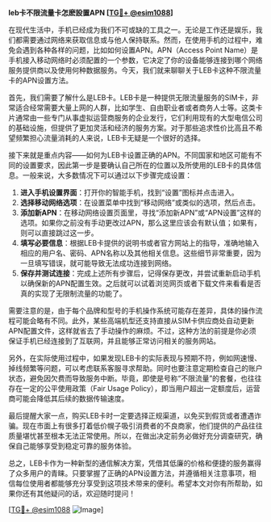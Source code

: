 **leb卡不限流量卡怎麽設置APN [[TG💪+ @esim1088](https://t.me/s/esim1088)]**

在现代生活中，手机已经成为我们不可或缺的工具之一。无论是工作还是娱乐，我们都需要通过网络来获取信息或与他人保持联系。然而，在使用手机的过程中，难免会遇到各种各样的问题，比如如何设置APN。APN（Access Point Name）是手机接入移动网络时必须配置的一个参数，它决定了你的设备能够连接到哪个网络服务提供商以及使用何种数据服务。今天，我们就来聊聊关于LEB卡这种不限流量卡的APN设置方法。

首先，我们需要了解什么是LEB卡。LEB卡是一种提供无限流量服务的SIM卡，非常适合经常需要大量上网的人群，比如学生、自由职业者或者商务人士等。这类卡片通常由一些专门从事虚拟运营商服务的企业发行，它们利用现有的大型电信公司的基础设施，但提供了更加灵活和经济的服务方案。对于那些追求性价比高且不希望频繁担心流量消耗的人来说，LEB卡无疑是一个很好的选择。

接下来就是重点内容——如何为LEB卡设置正确的APN。不同国家和地区可能有不同的设置要求，因此第一步是要确认自己所在的位置以及所使用的LEB卡的具体信息。一般来说，大多数情况下可以通过以下步骤完成设置：

1. **进入手机设置界面**：打开你的智能手机，找到“设置”图标并点击进入。
2. **选择移动网络选项**：在设置菜单中找到“移动网络”或类似的选项，然后点击。
3. **添加新APN**：在移动网络设置页面里，寻找“添加新APN”或“APN设置”这样的选项。如果你之前没有手动更改过APN，那么这里应该会有默认值；如果有，则可以直接跳过这一步。
4. **填写必要信息**：根据LEB卡提供的说明书或者官方网站上的指导，准确地输入相应的用户名、密码、APN名称以及其他相关信息。这些细节非常重要，因为一旦填写错误，就可能导致无法成功连接到网络。
5. **保存并测试连接**：完成上述所有步骤后，记得保存更改，并尝试重新启动手机以确保新的APN配置生效。之后就可以试着浏览网页或者下载文件来看看是否真的实现了无限制流量的功能了。

需要注意的是，由于每个品牌和型号的手机操作系统可能存在差异，具体的操作流程可能会略有不同。此外，某些高端机型还支持直接从SIM卡供应商处自动更新APN配置文件，这样就省去了手动操作的麻烦。不过，这种方法的前提是你必须保证手机已经连接到了互联网，并且能够正常访问相关的服务网站。

另外，在实际使用过程中，如果发现LEB卡的实际表现与预期不符，例如网速慢、掉线频繁等问题，可以考虑联系客服寻求帮助。同时也要注意定期检查自己的账户状态，避免因欠费而导致服务中断。毕竟，即使是号称“不限流量”的套餐，也往往存在一定的公平使用政策（Fair Usage Policy），即当用户超出一定额度后，运营商可能会降低其后续的数据传输速度。

最后提醒大家一点，购买LEB卡时一定要选择正规渠道，以免买到假货或者遭遇诈骗。现在市面上有很多打着低价幌子吸引消费者的不良商家，他们提供的产品往往质量堪忧甚至根本无法正常使用。所以，在做出决定前务必做好充分调查研究，确保自己能够享受到稳定可靠的服务体验。

总之，LEB卡作为一种新型的通信解决方案，凭借其低廉的价格和便捷的服务赢得了众多用户的青睐。只要掌握了正确的APN设置方法，并遵循相关注意事项，相信每位使用者都能够充分享受到这项技术带来的便利。希望本文对你有所帮助，如果你还有其他疑问的话，欢迎随时提问！

[[TG💪+ @esim1088](https://t.me/s/esim1088) ![Image](https://i.postimg.cc/4NQfJmqS/Snipaste-2025-05-13-00-14-12.png)]